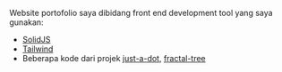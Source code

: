 Website portofolio saya dibidang front end development
tool yang saya gunakan:

- [SolidJS](https://www.solidjs.com)
- [Tailwind](https://tailwindcss.com)
- Beberapa kode dari projek [just-a-dot](https://github.com/febri-i/just-a-dot), [fractal-tree](https://github.com/febri-i/fracta-tree)

